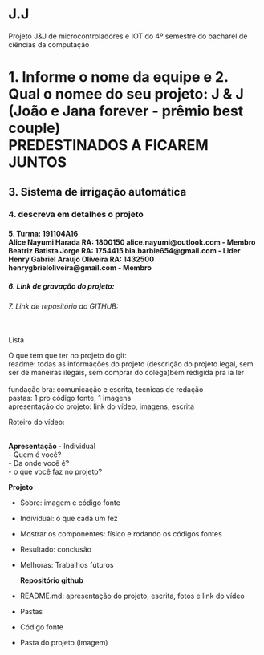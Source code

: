 # J.J
Projeto J&amp;J de microcontroladores e IOT do 4º semestre do bacharel de ciências da computação 

<h1> 1. Informe o nome da equipe e 2. Qual o nomee do seu projeto:	J & J (João e Jana forever - prêmio best couple) <br>
   PREDESTINADOS A FICAREM JUNTOS <br> </h1>
<h2> 3.	Sistema de irrigação automática <br></h2>
<h3> 4.	descreva em detalhes o projeto </h3>
<h4> 5.	Turma: 191104A16 <br> 
Alice Nayumi Harada RA: 1800150 alice.nayumi@outlook.com - Membro<br>
Beatriz Batista Jorge RA: 1754415 bia.barbie654@gmail.com - Lider<br>
Henry Gabriel Araujo Oliveira RA: 1432500 henrygbrieloliveira@gmail.com - Membro <br> </h4>
<h5> 6.	Link de gravação do projeto: </h5>
<h6> 7.	Link de repositório do GITHUB: </h6>

<p> <br> Lista <br> </p>
O que tem que ter no projeto do git: <br>
readme: todas as informações do projeto (descrição do projeto legal, sem ser de maneiras ilegais, sem comprar do colega)bem redigida pra ia ler <br> <br>fundação bra: comunicação e escrita, tecnicas de redação <br>
pastas: 1 pro código fonte, 1 imagens <br>
apresentação do projeto: link do vídeo, imagens, escrita

<p> Roteiro do vídeo: </p> <br>
<strong> Apresentação </strong>
- Individual <br>
- Quem é você? <br>
- Da onde você é? <br>
- o que você faz no projeto? <br>

   <strong> Projeto </strong> 
- Sobre: imagem e código fonte <br>
- Individual: o que cada um fez <br>
- Mostrar os componentes: físico e rodando os códigos fontes <br>
- Resultado: conclusão <br>
- Melhoras: Trabalhos futuros <br>

   <strong> Repositório github </strong> 
- README.md: apresentação do projeto, escrita, fotos  e link do vídeo <br>
- Pastas <br>
- Código fonte <br>
- Pasta do projeto (imagem)

